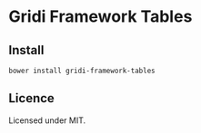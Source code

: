 # Gridi Framework Tables

## Install
`bower install gridi-framework-tables`

## Licence

Licensed under MIT.
